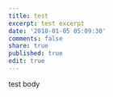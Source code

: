 ```yaml
---
title: test
excerpt: test excerpt
date: '2018-01-05 05:09:30'
comments: false
share: true
published: true
edit: true
---
```

test body

